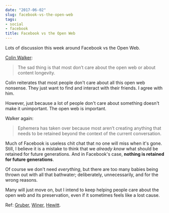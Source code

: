 ```yaml
---
date: "2017-06-02"
slug: facebook-vs-the-open-web
tags:
- social
- facebook
title: Facebook vs the Open Web
---
```


Lots of discussion this week around Facebook vs the Open Web.

[Colin Walker][1]:

> The sad thing is that most don’t care about the open web or about content longevity.

Colin reiterates that most people don't care about all this open web nonsense. They just want to find and interact with their friends. I agree with him.

However, just because a lot of people don't care about something doesn't make it unimportant. The open web is important.

Walker again:

> Ephemera has taken over because most aren’t creating anything that needs to be retained beyond the context of the current conversation.

Much of Facebook is useless chit chat that no one will miss when it's gone. Still, I believe it is a mistake to think that we _already know_ what should be retained for future generations. And in Facebook's case, **nothing is retained for future generations**.

Of course we don't need _everything_, but there are too many babies being thrown out with all that bathwater; deliberately, unnecessarily, and for the wrong reasons.

Many will just move on, but I intend to keep helping people care about the open web and its preservation, even if it sometimes feels like a lost cause.

Ref: [Gruber][2], [Winer][3], [Hewitt][4].

 [1]: https://colinwalker.blog/2017/06/02/02062017-1705/
 [2]: https://daringfireball.net/2017/06/fuck_facebook
 [3]: http://scripting.com/2017/05/31.html#a110526
 [4]: https://twitter.com/joehewitt/status/870363197580038144

